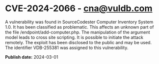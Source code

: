 # CVE-2024-2066 - cna@vuldb.com

A vulnerability was found in SourceCodester Computer Inventory System 1.0. It has been classified as problematic. This affects an unknown part of the file /endpoint/add-computer.php. The manipulation of the argument model leads to cross site scripting. It is possible to initiate the attack remotely. The exploit has been disclosed to the public and may be used. The identifier VDB-255381 was assigned to this vulnerability.

**Publish date:** 2024-03-01
